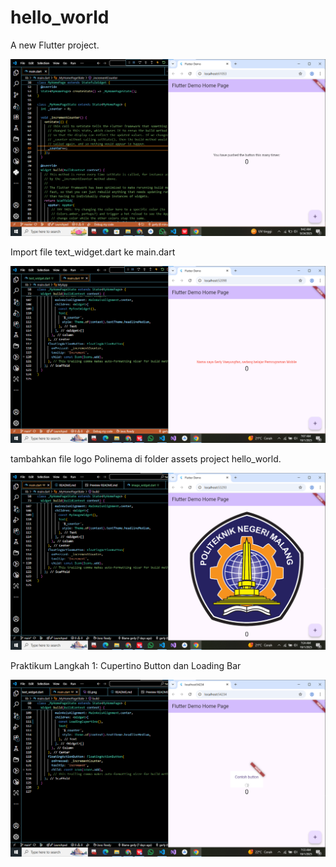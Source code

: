 # hello_world

A new Flutter project.

![Screenshot hello_world](images/01.png)

Import file text_widget.dart ke main.dart

![Screenshot hello_world](images/02.png)

tambahkan file logo Polinema di folder assets project hello_world.

![Screenshot hello_world](images/03.png)

Praktikum Langkah 1: Cupertino Button dan Loading Bar

![Screenshot hello_world](images/04.png)
